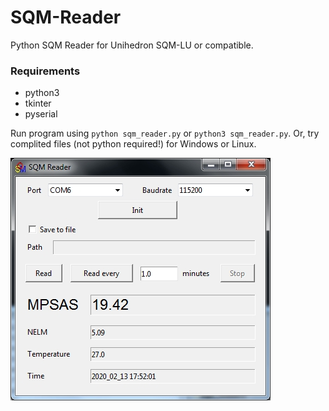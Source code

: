 # SQM-Reader
Python SQM Reader for Unihedron SQM-LU or compatible.

### Requirements
* python3
* tkinter
* pyserial

Run program using ``python sqm_reader.py`` or ``python3 sqm_reader.py``. Or, try complited files (not python required!) for Windows or Linux.

![screen](https://raw.githubusercontent.com/pavolgaj/SQM-Reader/master/sqm_reader.jpg)
